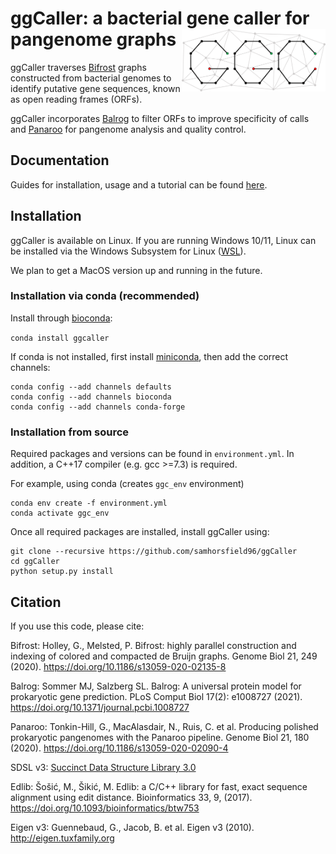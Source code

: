 # ggCaller: a bacterial gene caller for pangenome graphs <img src='docs/images/ggCaller_logo.png' align="right" height="100" />

ggCaller traverses [Bifrost](https://github.com/pmelsted/bifrost) graphs constructed from bacterial genomes to identify putative gene sequences, known as open reading frames (ORFs). 

ggCaller incorporates [Balrog](https://github.com/salzberg-lab/Balrog) to filter ORFs to improve specificity of calls and [Panaroo](https://github.com/gtonkinhill/panaroo) for pangenome analysis and quality control.

## Documentation

Guides for installation, usage and a tutorial can be found [here](https://ggcaller.readthedocs.io/en/latest/).

## Installation

ggCaller is available on Linux. If you are running Windows 10/11, Linux can be installed via the Windows Subsystem for Linux ([WSL](https://docs.microsoft.com/en-us/windows/wsl/install-win10)).

We plan to get a MacOS version up and running in the future.

### Installation via conda (recommended)

Install through [bioconda](http://bioconda.github.io/):

```conda install ggcaller```

If conda is not installed, first install [miniconda](https://docs.conda.io/en/latest/miniconda.html), then add the correct channels:

```
conda config --add channels defaults
conda config --add channels bioconda
conda config --add channels conda-forge
```

### Installation from source
Required packages and versions can be found in ```environment.yml```. In addition, a C++17 compiler (e.g. gcc >=7.3) is required.


For example, using conda (creates ```ggc_env``` environment)

```
conda env create -f environment.yml
conda activate ggc_env
```

Once all required packages are installed, install ggCaller using:

```
git clone --recursive https://github.com/samhorsfield96/ggCaller
cd ggCaller
python setup.py install
```

## Citation

If you use this code, please cite:

Bifrost: 
Holley, G., Melsted, P. Bifrost: highly parallel construction and indexing of colored and compacted de Bruijn graphs. Genome Biol 21, 249 (2020). https://doi.org/10.1186/s13059-020-02135-8

Balrog:
Sommer MJ, Salzberg SL. Balrog: A universal protein model for prokaryotic gene prediction. PLoS Comput Biol 17(2): e1008727 (2021). https://doi.org/10.1371/journal.pcbi.1008727

Panaroo:
Tonkin-Hill, G., MacAlasdair, N., Ruis, C. et al. Producing polished prokaryotic pangenomes with the Panaroo pipeline. Genome Biol 21, 180 (2020). https://doi.org/10.1186/s13059-020-02090-4

SDSL v3:
[Succinct Data Structure Library 3.0](https://github.com/xxsds/sdsl-lite)

Edlib:
Šošić, M., Šikić, M. Edlib: a C/C++ library for fast, exact sequence alignment using edit distance. Bioinformatics 33, 9, (2017). https://doi.org/10.1093/bioinformatics/btw753

Eigen v3:
Guennebaud, G., Jacob, B. et al. Eigen v3 (2010). http://eigen.tuxfamily.org